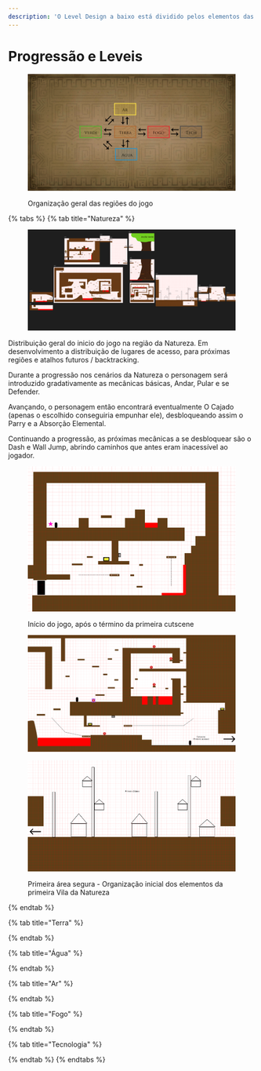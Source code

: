 ```yaml
---
description: 'O Level Design a baixo está dividido pelos elementos das regiões relacionadas:'
---
```


# Progressão e Leveis

<figure><img src="../.gitbook/assets/LigacaoMapa (1).png" alt=""><figcaption><p>Organização geral das regiões do jogo</p></figcaption></figure>

{% tabs %}
{% tab title="Natureza" %}
<figure><img src="../.gitbook/assets/image (4).png" alt=""><figcaption></figcaption></figure>

Distribuição geral do inicio do jogo na região da Natureza. Em desenvolvimento a distribuição de lugares de acesso, para próximas regiões e atalhos futuros / backtracking.

Durante a progressão nos cenários da Natureza o personagem será introduzido gradativamente as mecânicas básicas, Andar, Pular e se Defender.

Avançando, o personagem então encontrará eventualmente O Cajado (apenas o escolhido conseguiria empunhar ele), desbloqueando assim o Parry e a Absorção Elemental.

Continuando a progressão, as próximas mecânicas a se desbloquear são o Dash e Wall Jump, abrindo caminhos que antes eram inacessível ao jogador.

<figure><img src="../.gitbook/assets/image (1) (1).png" alt=""><figcaption><p>Início do jogo, após o término da primeira cutscene</p></figcaption></figure>

<figure><img src="../.gitbook/assets/image (2) (1).png" alt=""><figcaption></figcaption></figure>

<figure><img src="../.gitbook/assets/image (3) (1).png" alt=""><figcaption><p>Primeira área segura - Organização inicial dos elementos da primeira Vila da Natureza</p></figcaption></figure>
{% endtab %}

{% tab title="Terra" %}

{% endtab %}

{% tab title="Água" %}

{% endtab %}

{% tab title="Ar" %}

{% endtab %}

{% tab title="Fogo" %}

{% endtab %}

{% tab title="Tecnologia" %}

{% endtab %}
{% endtabs %}

